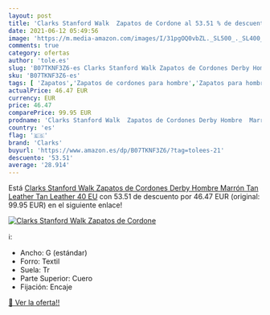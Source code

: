 ```yaml
---
layout: post
title: 'Clarks Stanford Walk  Zapatos de Cordone al 53.51 % de descuento'
date: 2021-06-12 05:49:56
image: 'https://m.media-amazon.com/images/I/31pgOQ0vbZL._SL500_._SL400_.jpg'
comments: true
category: ofertas
author: 'tole.es'
slug: 'B07TKNF3Z6-es Clarks Stanford Walk Zapatos de Cordones Derby Hombre...'
sku: 'B07TKNF3Z6-es'
tags: [ 'Zapatos','Zapatos de cordones para hombre','Zapatos para hombre','Zapatos y complementos','clarks','zapatos', ]
actualPrice: 46.47 EUR
currency: EUR
price: 46.47
comparePrice: 99.95 EUR
prodname: 'Clarks Stanford Walk  Zapatos de Cordones Derby Hombre  Marrón  Tan Leather Tan Leather   40 EU'
country: 'es'
flag: '🇪🇸'
brand: 'Clarks'
buyurl: 'https://www.amazon.es/dp/B07TKNF3Z6/?tag=tolees-21'
descuento: '53.51'
average: '28.914'
---
```


Está [Clarks Stanford Walk  Zapatos de Cordones Derby Hombre  Marrón  Tan Leather Tan Leather   40 EU](https://www.amazon.es/dp/B07TKNF3Z6/?tag=tolees-21) con 53.51 de descuento por 46.47 EUR (original: 99.95 EUR) en el siguiente enlace!

[![Clarks Stanford Walk  Zapatos de Cordone](https://m.media-amazon.com/images/I/31pgOQ0vbZL._SL500_._SL400_.jpg)](https://www.amazon.es/dp/B07TKNF3Z6/?tag=tolees-21)

ℹ️:

- Ancho: G (estándar)
- Forro: Textil
- Suela: Tr
- Parte Superior: Cuero
- Fijación: Encaje

[🛒 Ver la oferta!!](https://www.amazon.es/dp/B07TKNF3Z6/?tag=tolees-21)
